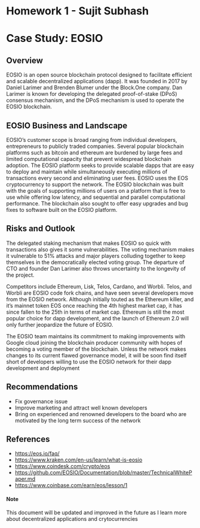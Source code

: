 # Homework 1 - Sujit Subhash
# Case Study: EOSIO

## Overview

EOSIO is an open source blockchain protocol designed to facilitate efficient and scalable decentralized applications (dapp). It was founded in 2017 by Daniel Larimer and Brenden Blumer under the Block.One company. Dan Larimer is known for developing the delegated proof-of-stake (DPoS) consensus mechanism, and the DPoS mechanism is used to operate the EOSIO blockchain.

## EOSIO Business and Landscape 

EOSIO’s customer scope is broad ranging from individual developers, entrepreneurs to publicly traded companies. Several popular blockchain platforms such as bitcoin and ethereum are burdened by large fees and limited computational capacity that prevent widespread blockchain adoption. The EOSIO platform seeks to provide scalable dapps that are easy to deploy and maintain while simultaneously executing millions of transactions every second and eliminating user fees. EOSIO uses the EOS cryptocurrency to support the network. 
The EOSIO blockchain was built with the goals of supporting millions of users on a platform that is free to use while offering low latency, and sequential and parallel computational performance. The blockchain also sought to offer easy upgrades and bug fixes to software built on the EOSIO platform. 

## Risks and Outlook

The delegated staking mechanism that makes EOSIO so quick with transactions also gives it some vulnerabilities. The voting mechanism makes it vulnerable to 51% attacks and major players colluding together to keep themselves in the democratically elected voting group. The departure of CTO and founder Dan Larimer also throws uncertainty to the longevity of the project.

Competitors include Ethereum, Lisk, Telos, Cardano, and Worbli. Telos, and Worbli are EOSIO code fork chains, and have seen several developers move from the EOSIO network. Although initially touted as the Ethereum killer, and it’s mainnet token EOS once reaching the 4th highest market cap, it has since fallen to the 25th in terms of market cap. Ethereum is still the most popular choice for dapp development, and the launch of Ethereum 2.0 will only further jeopardize the future of EOSIO. 

The EOSIO team maintains its commitment to making improvements with Google cloud joining the blockchain producer community with hopes of becoming a voting member of the blockchain. Unless the network makes changes to its current flawed governance model, it will be soon find itself short of developers willing to use the EOSIO network for their dapp development and deployment
 
## Recommendations 

* Fix governance issue
* Improve marketing and attract well known developers
* Bring on experienced and renowned developers to the board who are motivated by the long term success of the network


## References 
* https://eos.io/faq/
* https://www.kraken.com/en-us/learn/what-is-eosio
* https://www.coindesk.com/crypto/eos
* https://github.com/EOSIO/Documentation/blob/master/TechnicalWhitePaper.md
* https://www.coinbase.com/earn/eos/lesson/1

#### Note

This document will be updated and improved in the future as I learn more about decentralized applications and crytocurrencies